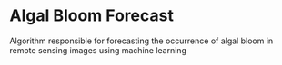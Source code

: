 # Algal Bloom Forecast

Algorithm responsible for forecasting the occurrence of algal bloom in remote sensing images using machine learning